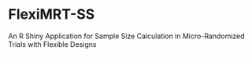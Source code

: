 # FlexiMRT-SS

An R Shiny Application for Sample Size Calculation in Micro-Randomized Trials with Flexible Designs
